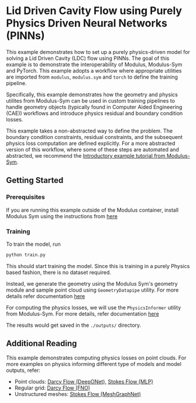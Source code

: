 # Lid Driven Cavity Flow using Purely Physics Driven Neural Networks (PINNs)

This example demonstrates how to set up a purely physics-driven model for solving a Lid
Driven Cavity (LDC) flow using PINNs. The goal of this example is to demonstrate the
interoperability of Modulus, Modulus-Sym and PyTorch. This example adopts a workflow
where appropriate utilities are imported from `modulus`, `modulus.sym` and `torch` to
define the training pipeline.

Specifically, this example demonstrates how the geometry and physics utilites from
Modulus-Sym can be used in custom training pipelines to handle geometry objects
(typically found in Computer Aided Engineering (CAE)) workflows and introduce physics
residual and boundary condition losses.

This example takes a non-abstracted way to define the problem. The
boundary condition constraints, residual constraints, and the subsequent physics loss
computation are defined explicitly. For a more abstracted version of this workflow,
where some of these steps are automated and abstracted, we recommend the
[Introductory example tutorial from Modulus-Sym](https://docs.nvidia.com/deeplearning/modulus/modulus-sym/user_guide/basics/lid_driven_cavity_flow.html).

## Getting Started

### Prerequisites

If you are running this example outside of the Modulus container, install Modulus Sym using
the instructions from [here](https://github.com/NVIDIA/modulus-sym?tab=readme-ov-file#pypi)

### Training

To train the model, run

```bash
python train.py
```

This should start training the model. Since this is training in a purely Physics based
fashion, there is no dataset required.

Instead, we generate the geometry using the Modulus Sym's geometry module and sample
point cloud using `GeometryDatapipe` utility. For more details refer documentation
[here](https://docs.nvidia.com/deeplearning/modulus/modulus-sym/api/modulus.sym.geometry.html#modulus.sym.geometry.geometry_dataloader.GeometryDatapipe)

For computing the physics losses, we will use the `PhysicsInformer` utility from
Modulus-Sym. For more details, refer documentation
[here](https://docs.nvidia.com/deeplearning/modulus/modulus-sym/api/modulus.sym.eq.html#modulus.sym.eq.phy_informer.PhysicsInformer)

The results would get saved in the `./outputs/` directory.

## Additional Reading

This example demonstrates computing physics losses on point clouds. For more examples
on physics informing different type of models and model outputs, refer:

* Point clouds: [Darcy Flow (DeepONet)](../darcy_physics_informed/darcy_physics_informed_deeponet.py),
[Stokes Flow (MLP)](../stokes_mgn/pi_fine_tuning.py)
* Regular grid: [Darcy Flow (FNO)](../darcy_physics_informed/darcy_physics_informed_fno.py)
* Unstructured meshes: [Stokes Flow (MeshGraphNet)](../stokes_mgn/pi_fine_tuning_gnn.py)
